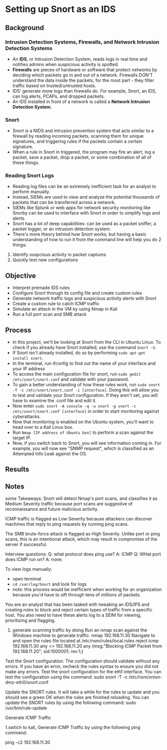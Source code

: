 # **Setting up Snort as an IDS** 

## **Background**
### **Intrusion Detection Systems, Firewalls, and Network Intrusion Detection Systems**

- An **IDS**, or Intrusion Detection System, reads logs in real time and notifies admins when suspicious activity is spotted. 
- **Firewalls** are pieces of hardware or software that protect networks by deciding which packets go in and out of a network. Firewalls DON'T understand the data inside the packets, for the most part - they filter traffic based on trusted/untrusted hosts.
- IDS' generate more logs than firewalls do. For example, Snort, an IDS, can log alerts, PCAPs, and dropped packets. 
- An IDS installed in front of a network is called a **Network Intrusion Detection System**.

### **Snort**
- Snort is a NIDS and intrusion prevention system that acts similar to a firewall by reading incoming packets, scanning them for unique signatures, and triggering rules if the packets contain a certain signature.
- When a rule in Snort in triggered, the program may fire an alert, log a packet, save a packet, drop a packet, or some combination of all of these things.

### **Reading Snort Logs**
- Reading log files can be an extremely inefficient task for an analyst to perform manually.
- Instead, SIEMs are used to view and analyze the potential thousands of packets that can be transferred across a network.
- SIEMs like Splunk or web apps for network security monitoring like Snorby can be used to interface with Snort in order to simplify logs and alerts.
- Snort has a lot of deep capabilities: can be used as a packet sniffer, a packet logger, or an intrusion detection system.
- There's more theory behind how Snort works, but having a basic understanding of how to run it from the command line will help you do 2 things:
1. Identify suspcious activity in packet captures
2. Quickly test new configurations

## **Objective**
- Interpret premade IDS rules
- Configure Snort thorugh its config file and create custom rules
- Generate network traffic logs and suspicious activity alerts with Snort
- Create a custom rule to catch ICMP traffic
- Simulate an attack in the VM by using Nmap in Kali
- Run a full port scan and SMB attack

## **Process**
- In this project, we'll be looking at Snort from the CLI in Ubuntu Linux. To check if you already have Snort installed, use the command `Snort -V`.
- If Snort isn't already installed, do so by performing `sudo apt-get install snort`.
- In the terminal, run ifconfig to find out the name of your interface and your IP address
- To access the main configuration file for snort, run `sudo gedit /etc/snort/snort.conf` and validate with your password.
- To gain a better understanding of how these rules work, run `sudo snort -T -c /etc/snort/snort.conf -i [interface]`. Doing this will allow you to test and validate your Snort configuration. If they aren't set, you will have to examine the .conf file and edit it.
- Now enter `sudo snort -A console -q -u snort -g snort -c /etc/snort/snort.conf [interface]` in order to start monitoring against cyberattacks.
- Now that monitoring is enabled on the Ubuntu system, you'll want to head over to a Kali Linux box. 
- Run `Nmap [IP address of Ubuntu box]` to perform a scan against the target IP. 
- Now, if you switch back to Snort, you will see information coming in. For example, you will now see "SNMP request", which is classified as an Attempted Info Leak against the OS. 


## **Results**

## **Notes**
some Takeaways:
Snort will detect Nmap's port scans, and classifies it as Medium Severity traffic because port scans are suggestive of reconnaissance and future malicious activity.

ICMP traffic is flagged as Low Severity because attackers can discover machines that reply to ping requests by running ping scans.

The SMB brute-force attack is flagged as High Severity. Unlike port or ping scans, this is an intentional attack, which may result in compromise of the server if successful.

Interview questions: 
Q: what protocol does ping use? A: ICMP
Q: WHat port does ICMP run on? A: none. 

To view logs manually: 
- open terminal
- `cd /var/log/Snort` and look for logs 
- note: this process would be inefficient when working for an organization because you'd have to sift through tens of millions of packets.

You are an analyst that has been tasked with tweaking an IDS/IPS and creating rules to block and reject certain types of traffic from a specific host. You also need to have these alerts log to a SEIM for viewing, prioritizing and flagging.

1. generate scanning traffic by doing Run an nmap scan against the Windows machine to generate traffic. nmap 192.168.11.30
Navigate to and open the rules file located at /etc/nsm/rules/local.rules
reject icmp 192.168.11.30 any <> 192.168.11.20 any (msg:"Blocking ICMP Packet from 192.168.11.20"; sid:1000001; rev:1;)

Test the Snort configuration. The configuration should validate without any errors. If you have an error, recheck the rules syntax to ensure you did not make any errors.
Test the snort configuration for the eth1 interface.
You can test the configuration using the command:
sudo snort -T -c /etc/nsm/onion-dmz-eth0/snort.conf


Update the SNORT rules. It will take a while for the rules to update and you should see a green OK when the rules are finished reloading.
You can update the SNORT rules by using the following command:
sudo /usr/bin/rule-update

Generate ICMP Traffic

1.swtich to kali, Generate ICMP Traffic by using the following ping command:

ping -c2 192.168.11.30
